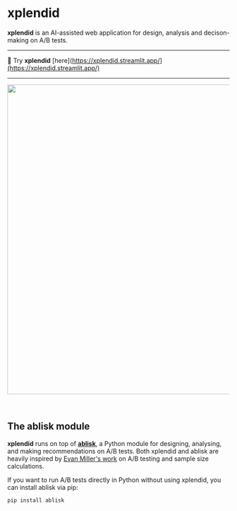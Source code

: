 # xplendid

**xplendid** is an AI-assisted web application for design, analysis and decison-making on A/B tests.

---

🧪 Try **xplendid** [here](https://xplendid.streamlit.app/](https://xplendid.streamlit.app/)

---


<p align="center">
    <img src="demos/xplendid_demo.gif" width=700>
</p>

<br>


## The ablisk module

**xplendid** runs on top of **[ablisk](https://pypi.org/project/ablisk/)**, a Python module for designing, analysing, and making recommendations on A/B tests. Both xplendid and ablisk are heavily inspired by [Evan Miller's work](https://www.evanmiller.org/ab-testing/sample-size.html) on A/B testing and sample size calculations.

If you want to run A/B tests directly in Python without using xplendid, you can install ablisk via pip:

```bash
pip install ablisk
```